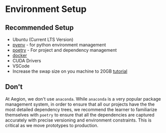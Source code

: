 # Environment Setup

## Recommended Setup

* Ubuntu (Current LTS Version)
* [pyenv](https://github.com/pyenv/pyenv) - for python environment management
* [poetry](https://python-poetry.org/) - For project and dependency management
* [docker](https://docs.docker.com/engine/install/ubuntu/)
* CUDA Drivers
* VSCode
* Increase the swap size on you machine to 20GB [tutorial](https://www.digitalocean.com/community/tutorials/how-to-add-swap-space-on-ubuntu-20-04)

## Don't

At Aegion, we don't use `anaconda`. While `anaconda` is a very popular package management system, in order to ensure that all our projects have the the most detailed dependency trees, we recommend the learner to familiarize themselves with `poetry` to ensure that all the dependencies are captured accurately with precise versioning and environment constraints. This is critical as we move prototypes to production.

